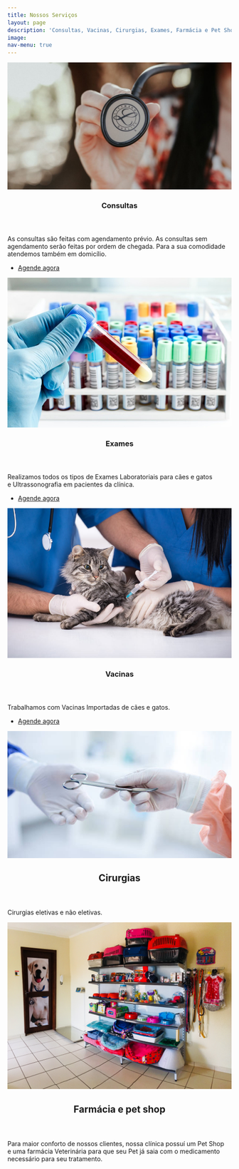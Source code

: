 ```yaml
---
title: Nossos Serviços
layout: page
description: 'Consultas, Vacinas, Cirurgias, Exames, Farmácia e Pet Shop'
image: 
nav-menu: true
---
```


<!-- Main -->
<div id="main">
<!-- Two -->
<section id="two" class="spotlights">
	<section>
		<a href="aclinica.html" class="image">
			<img src="assets/images/consulta.jpg" alt="" data-position="top center" />
		</a>
		<div class="content">
			<div class="inner">
				<header class="major2">
					<h3>Consultas</h3>
				</header>
				<p>As consultas são feitas com agendamento prévio. As consultas sem agendamento serão feitas por ordem de chegada. Para a sua comodidade atendemos também em domicílio. </p>
				<ul class="actions">
					<li><a href="#contact" class="button">Agende agora</a></li>
				</ul>
			</div>
		</div>
	</section>
	<section>
		<a href="aclinica.html" class="image">
			<img src="assets/images/examen.jpg" alt="" data-position="top center" />
		</a>
		<div class="content">
			<div class="inner">
				<header class="major2">
					<h3>Exames</h3>
				</header>
				<p>Realizamos todos os tipos de Exames Laboratoriais para cães e gatos e Ultrassonografia em pacientes da clínica.</p>
				<ul class="actions">
					<li><a href="#contact" class="button">Agende agora</a></li>
				</ul>
			</div>
		</div>
	</section>
	<section>
		<a href="aclinica.html" class="image">
			<img src="assets/images/vaccin-chat-2.jpg" alt="" data-position="25% 25%" />
		</a>
		<div class="content">
			<div class="inner">
				<header class="major2">
					<h3>Vacinas</h3>
				</header>
				<p>Trabalhamos com Vacinas Importadas de cães e gatos.</p>
				<ul class="actions">
					<li><a href="#contact" class="button">Agende agora</a></li>
				</ul>
			</div>
		</div>
	</section>
	<section>
		<a href="aclinica.html" class="image">
			<img src="assets/images/chirugia.png" alt="" data-position="25% 25%" />
		</a>
		<div class="content">
			<div class="inner">
				<header class="major2">
			<h2>Cirurgias</h2>
				</header>
		<p>Cirurgias eletivas e não eletivas.</p>
			</div>
		</div>
	</section>
	<section>
		<a href="aclinica.html" class="image">
			<img src="assets/images/pet2.jpg" alt="" data-position="top center" />
		</a>
		<div class="content">
			<div class="inner">
				<header class="major2">
			<h2>Farmácia e pet shop</h2>
				</header>
		<p>Para maior conforto de nossos clientes, nossa clínica possuí um Pet Shop e uma farmácia Veterinária para que seu Pet já saia com o medicamento necessário para seu tratamento.</p>
			</div>
		</div>
	</section>

</section>
</div>
